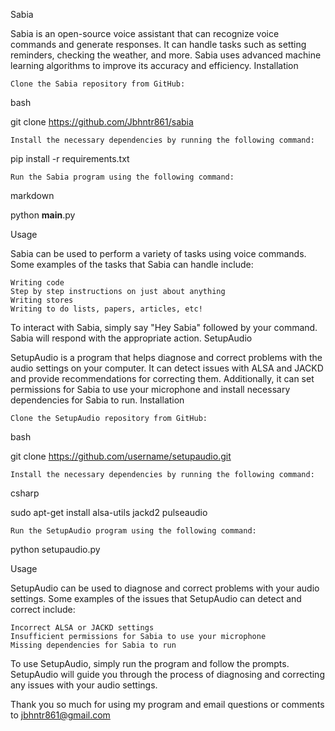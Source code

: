 Sabia

Sabia is an open-source voice assistant that can recognize voice commands and generate responses. It can handle tasks such as setting reminders, checking the weather, and more. Sabia uses advanced machine learning algorithms to improve its accuracy and efficiency.
Installation

    Clone the Sabia repository from GitHub:

bash

git clone https://github.com/Jbhntr861/sabia

    Install the necessary dependencies by running the following command:

pip install -r requirements.txt

    Run the Sabia program using the following command:

markdown

python __main__.py




Usage

Sabia can be used to perform a variety of tasks using voice commands. Some examples of the tasks that Sabia can handle include:

    Writing code
    Step by step instructions on just about anything
    Writing stores
    Writing to do lists, papers, articles, etc!

To interact with Sabia, simply say "Hey Sabia" followed by your command. Sabia will respond with the appropriate action.
SetupAudio

SetupAudio is a program that helps diagnose and correct problems with the audio settings on your computer. It can detect issues with ALSA and JACKD and provide recommendations for correcting them. Additionally, it can set permissions for Sabia to use your microphone and install necessary dependencies for Sabia to run.
Installation

    Clone the SetupAudio repository from GitHub:

bash

git clone https://github.com/username/setupaudio.git

    Install the necessary dependencies by running the following command:

csharp

sudo apt-get install alsa-utils jackd2 pulseaudio

    Run the SetupAudio program using the following command:

python setupaudio.py

Usage

SetupAudio can be used to diagnose and correct problems with your audio settings. Some examples of the issues that SetupAudio can detect and correct include:

    Incorrect ALSA or JACKD settings
    Insufficient permissions for Sabia to use your microphone
    Missing dependencies for Sabia to run

To use SetupAudio, simply run the program and follow the prompts. SetupAudio will guide you through the process of diagnosing and correcting any issues with your audio settings.


Thank you so much for using my program and email questions or comments to jbhntr861@gmail.com
